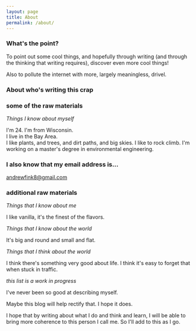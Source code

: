 ```yaml
---
layout: page
title: About
permalink: /about/
---
```



### What's the point?

To point out some cool things, and hopefully through writing (and through the thinking that writing requires), discover even more cool things!  

Also to pollute the internet with more, largely meaningless, drivel.


### About who's writing this crap


### some of the raw materials

*Things I know about myself*

I'm 24.
I'm from Wisconsin.  
I live in the Bay Area.  
I like plants, and trees, and dirt paths, and big skies.
I like to rock climb.
I'm working on a master's degree in environmental engineering.

### I also know that my email address is...

[andrewfink8@gmail.com](mailto:andrewfink8@gmail.com)

### additional raw materials

*Things that I know about me*

I like vanilla, it's the finest of the flavors.

*Things that I know about the world*

It's big and round and small and flat.

*Things that I think about the world*

I think there's something very good about life.
I think it's easy to forget that when stuck in traffic.


*this list is a work in progress*


I've never been so good at describing myself.

Maybe this blog will help rectify that. I hope it does.

I hope that by writing about what I do and think and learn, I will be able to bring
more coherence to this person I call me.  So I'll add to this as I go.
